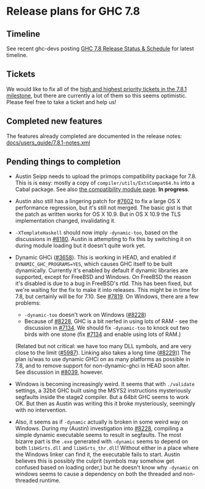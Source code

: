 # Release plans for GHC 7.8


## Timeline



See recent ghc-devs posting [
GHC 7.8 Release Status & Schedule](http://permalink.gmane.org/gmane.comp.lang.haskell.ghc.devel/2569) for latest timeline.


## Tickets



We would like to fix all of the [
high and highest priority tickets in the 7.8.1 milestone](http://ghc.haskell.org/trac/ghc/query?priority=highest&priority=high&status=infoneeded&status=merge&status=new&status=patch&milestone=7.8.1&col=id&col=summary&col=status&col=type&col=priority&col=milestone&col=component&order=priority), but there are currently a lot of them so this seems optimistic. Please feel free to take a ticket and help us!


## Completed new features



The features already completed are documented in the release notes:
[docs/users\_guide/7.8.1-notes.xml](/trac/ghc/browser/ghc/docs/users_guide/7.8.1-notes.xml)


## Pending things to completion


- Austin Seipp needs to upload the primops compatibility package for 7.8. This is is easy: mostly a copy of `compiler/utils/ExtsCompat64.hs` into a Cabal package. See also [
  the compatibility module page](http://www.haskell.org/haskellwiki/Compatibility_Modules). **In progress**.

- Austin also still has a lingering patch for [\#7602](https://gitlab.staging.haskell.org/ghc/ghc/issues/7602) to fix a large OS X performance regression, but it's still not merged. The basic gist is that the patch as written works for OS X 10.9. But in OS X 10.9 the TLS implementation changed, invalidating it.

- `-XTemplateHaskell` should now imply `-dynamic-too`, based on the discussions in [\#8180](https://gitlab.staging.haskell.org/ghc/ghc/issues/8180). Austin is attempting to fix this by switching it on during module loading but it doesn't quite work yet.

- Dynamic GHCi ([\#3658](https://gitlab.staging.haskell.org/ghc/ghc/issues/3658)). This is working in HEAD, and enabled if `DYNAMIC_GHC_PROGRAMS=YES`, which causes GHC itself to be built dynamically. Currently it's enabled by default if dynamic libraries are supported, except for FreeBSD and Windows.
  On FreeBSD the reason it's disabled is due to a bug in FreeBSD's rtld. This has been fixed, but we're waiting for the fix to make it into releases. This might be in time for 7.8, but certainly will be for 7.10. See [\#7819](https://gitlab.staging.haskell.org/ghc/ghc/issues/7819).
  On Windows, there are a few problems:

  - `-dynamic-too` doesn't work on Windows ([\#8228](https://gitlab.staging.haskell.org/ghc/ghc/issues/8228))
  - Because of [\#8228](https://gitlab.staging.haskell.org/ghc/ghc/issues/8228), GHC is a bit nerfed in using lots of RAM - see the discussion in [\#7134](https://gitlab.staging.haskell.org/ghc/ghc/issues/7134). We should fix `-dynamic-too` to knock out two birds with one stone (fix [\#7134](https://gitlab.staging.haskell.org/ghc/ghc/issues/7134) and enable using lots of RAM.)

  (Related but not critical: we have too many DLL symbols, and are very close to the limit ([\#5987](https://gitlab.staging.haskell.org/ghc/ghc/issues/5987)). Linking also takes a long time ([\#8229](https://gitlab.staging.haskell.org/ghc/ghc/issues/8229)))
  The plan is/was to use dynamic GHCi on as many platforms as possible in 7.8, and to remove support for non-dynamic-ghci in HEAD soon after. See discussion in [\#8039](https://gitlab.staging.haskell.org/ghc/ghc/issues/8039), however.

- Windows is becoming increasingly weird. It seems that with `./validate` settings, a 32bit GHC built using the MSYS2 instructions mysteriously segfaults inside the stage2 compiler. But a 64bit GHC seems to work OK. But then as Austin was writing this it broke mysteriously, seemingly with no intervention.


 


- Also, it seems as if `-dynamic` actually is broken in some weird way on Windows. During my (Austin) investigation into [\#8228](https://gitlab.staging.haskell.org/ghc/ghc/issues/8228), compiling a simple dynamic executable seems to result in segfaults. The most bizarre part is the `.exe` generated with `-dynamic` seems to depend on both `libHSrts.dll` and `libHSrts_thr.dll`! Without either in a place where the Windows linker can find it, the executable fails to start. Austin believes this is possibly the culprit (symbols may somehow get confused based on loading order,) but he doesn't know why `-dynamic` on windows seems to cause a dependency on both the threaded and non-threaded runtime.
